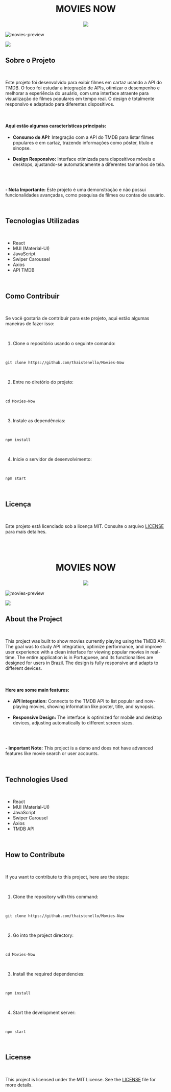 <h1 align="center" id="movies-now-portuguese">
    MOVIES NOW
</h1>

<!-- TOGGLE VERSION -->
<h3 align="center">
    <a href="#movies-now-english">
        <img src="https://github.com/user-attachments/assets/6a490028-3b91-412e-bf9e-08bbb31ccf42">
    </a>
</h3>

<!-- GIF/IMAGE PREVIEW -->
![movies-preview](https://github.com/user-attachments/assets/9c86bc25-0603-4cfe-be87-481de164829d)

<!-- VERCEL BUTTON -->
<a href="https://movies-now-pearl.vercel.app/">
    <img src="https://github.com/user-attachments/assets/ba534699-5e1e-45ed-8f39-5babe9a838af">
</a>

<br/>

<h2>Sobre o Projeto</h2>
<br/>
<p>
    Este projeto foi desenvolvido para exibir filmes em cartaz usando a API do TMDB. O foco foi estudar a integração de APIs, otimizar o desempenho e melhorar a experiência do usuário, com uma interface atraente para visualização de filmes populares em tempo real. O design é totalmente responsivo e adaptado para diferentes dispositivos.
</p>
<br/>

<h4>Aqui estão algumas características principais:</h4>
<ul>
    <li><strong>Consumo de API:</strong> Integração com a API do TMDB para listar filmes populares e em cartaz, trazendo informações como pôster, título e sinopse.</li>
    <br/>
    <li><strong>Design Responsivo:</strong> Interface otimizada para dispositivos móveis e desktops, ajustando-se automaticamente a diferentes tamanhos de tela.</li>
    <br/>
</ul>
<br/>
<p>
    <strong>- Nota Importante:</strong> Este projeto é uma demonstração e não possui funcionalidades avançadas, como pesquisa de filmes ou contas de usuário.
</p>
<br/>

<h2>Tecnologias Utilizadas</h2>
<br/>
<ul>
    <li>React</li>
    <li>MUI (Material-UI)</li>
    <li>JavaScript</li>
    <li>Swiper Caroussel</li>
    <li>Axios</li>
    <li>API TMDB</li>
</ul>
<br/>

<h2>Como Contribuir</h2>
<br/>
<p>
    Se você gostaria de contribuir para este projeto, aqui estão algumas maneiras de fazer isso:
</p>
<br/>
<ol>
    <li>Clone o repositório usando o seguinte comando:</li>
</ol>
<br/>
<pre><code>git clone https://github.com/thaistenello/Movies-Now
</code></pre>
<br/>

<ol start="2">
    <li>Entre no diretório do projeto:</li>
</ol>
<br/>
<pre><code>cd Movies-Now</code></pre>
<br/>

<ol start="3">
    <li>Instale as dependências:</li>
</ol>
<br/>
<pre><code>npm install</code></pre>
<br/>

<ol start="4">
    <li>Inicie o servidor de desenvolvimento:</li>
</ol>
<br/>
<pre><code>npm start</code></pre>
<br/>

<h2>Licença</h2>
<br/>
<p>
    Este projeto está licenciado sob a licença MIT. Consulte o arquivo <a href="https://github.com/thaistenello/Movies-Now/blob/main/LICENSE">LICENSE</a> para mais detalhes.
</p>
<br/>
<br/>


<!-- ........................................................... -->
<!-- ENGLISH VERSION -->

<h1 align="center" id="movies-now-english">
    MOVIES NOW
</h1>

<!-- TOGGLE VERSION -->
<h3 align="center">
    <a href="#movies-now-portuguese">
        <img src="https://github.com/user-attachments/assets/d5ed65e0-37e1-4f94-9a9b-bc82caaeaf49">
    </a>
</h3>

<!-- GIF/IMAGE PREVIEW -->
![movies-preview](https://github.com/user-attachments/assets/9c86bc25-0603-4cfe-be87-481de164829d)

<!-- VERCEL BUTTON -->
<a href="https://movies-now-pearl.vercel.app/">
    <img src="https://github.com/user-attachments/assets/7aa7b556-2a45-483d-bae7-535a1f613303">
</a>

<br/>

<h2>About the Project</h2>
<br/>
<p>
    This project was built to show movies currently playing using the TMDB API. The goal was to study API integration, optimize performance, and improve user experience with a clean interface for viewing popular movies in real-time. The entire application is in Portuguese, and its functionalities are designed for users in Brazil. The design is fully responsive and adapts to different devices.
</p>
<br/>

<h4>Here are some main features:</h4>
<ul>
    <li><strong>API Integration:</strong> Connects to the TMDB API to list popular and now-playing movies, showing information like poster, title, and synopsis.</li>
    <br/>
    <li><strong>Responsive Design:</strong> The interface is optimized for mobile and desktop devices, adjusting automatically to different screen sizes.</li>
    <br/>
</ul>
<br/>
<p>
    <strong>- Important Note:</strong> This project is a demo and does not have advanced features like movie search or user accounts.
</p>
<br/>

<h2>Technologies Used</h2>
<br/>
<ul>
    <li>React</li>
    <li>MUI (Material-UI)</li>
    <li>JavaScript</li>
    <li>Swiper Carousel</li>
    <li>Axios</li>
    <li>TMDB API</li>
</ul>
<br/>

<h2>How to Contribute</h2>
<br/>
<p>
    If you want to contribute to this project, here are the steps:
</p>
<br/>
<ol>
    <li>Clone the repository with this command:</li>
</ol>
<br/>
<pre><code>git clone https://github.com/thaistenello/Movies-Now
</code></pre>
<br/>

<ol start="2">
    <li>Go into the project directory:</li>
</ol>
<br/>
<pre><code>cd Movies-Now</code></pre>
<br/>

<ol start="3">
    <li>Install the required dependencies:</li>
</ol>
<br/>
<pre><code>npm install</code></pre>
<br/>

<ol start="4">
    <li>Start the development server:</li>
</ol>
<br/>
<pre><code>npm start</code></pre>
<br/>

<h2>License</h2>
<br/>
<p>
    This project is licensed under the MIT License. See the <a href="https://github.com/thaistenello/Movies-Now/blob/main/LICENSE">LICENSE</a> file for more details.
</p>
<br/>
<br/>
